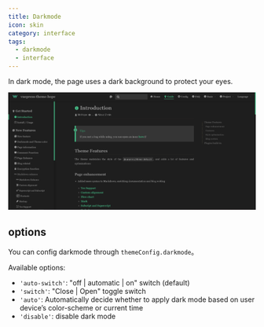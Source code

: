 ```yaml
---
title: Darkmode
icon: skin
category: interface
tags:
  - darkmode
  - interface
---
```


In dark mode, the page uses a dark background to protect your eyes.

<!-- more -->

![Darkmode](./assets/darkmode.png)

## options

You can config darkmode through `themeConfig.darkmode`。

Available options:

- `'auto-switch'`: "off | automatic | on" switch (default)
- `'switch'`: "Close | Open" toggle switch
- `'auto'`: Automatically decide whether to apply dark mode based on user device’s color-scheme or current time
- `'disable'`: disable dark mode
